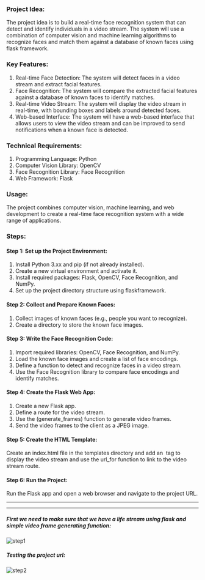 ### Project Idea:
The project idea is to build a real-time face recognition system that can detect and identify individuals in a video stream. The system will use a combination of computer vision and machine learning algorithms to recognize faces and match them against a database of known faces using flask framework.
### Key Features:
1. Real-time Face Detection: The system will detect faces in a video stream and extract facial features.
2. Face Recognition: The system will compare the extracted facial features against a database of known faces to identify matches.
3. Real-time Video Stream: The system will display the video stream in real-time, with bounding boxes and labels around detected faces.
4. Web-based Interface: The system will have a web-based interface that allows users to view the video stream and can be improved to send notifications when a known face is detected.
### Technical Requirements:
1. Programming Language: Python
2. Computer Vision Library: OpenCV
3. Face Recognition Library: Face Recognition
4. Web Framework: Flask
### Usage:
The project combines computer vision, machine learning, and web development to create a real-time face recognition system with a wide range of applications.
### Steps:
#### Step 1: Set up the Project Environment:
1. Install Python 3.xx and pip (if not already installed).
2. Create a new virtual environment and activate it.
3. Install required packages: Flask, OpenCV, Face Recognition, and NumPy.
4. Set up the project directory structure using flaskframework.
#### Step 2: Collect and Prepare Known Faces:
1. Collect images of known faces (e.g., people you want to recognize).
2. Create a directory to store the known face images.
#### Step 3: Write the Face Recognition Code:
1. Import required libraries: OpenCV, Face Recognition, and NumPy.
2. Load the known face images and create a list of face encodings.
3. Define a function to detect and recognize faces in a video stream.
4. Use the Face Recognition library to compare face encodings and identify matches.
#### Step 4: Create the Flask Web App:
1. Create a new Flask app.
2. Define a route for the video stream.
3. Use the (generate_frames) function to generate video frames.
4. Send the video frames to the client as a JPEG image.
#### Step 5: Create the HTML Template:
Create an index.html file in the templates directory and add an <img> tag to display the video stream and use the url_for function to link to the video stream route.
#### Step 6: Run the Project:
Run the Flask app and open a web browser and navigate to the project URL.

---------------------------------------------------------------------------------------------------------------------
---------------------------------------------------------------------------------------------------------------------
##### First we need to make sure that we have a life stream using flask and simple video frame generating function:
![step1](https://github.com/user-attachments/assets/c9300f0d-224d-4c03-820e-0d951141ba26)


##### Testing the project url:
![step2](https://github.com/user-attachments/assets/6e292e08-9aaa-4db3-a5fe-fe83a1eab813)



